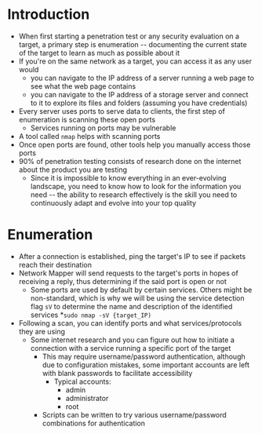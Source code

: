 # Introduction

- When first starting a penetration test or any security evaluation on a target, a primary step is enumeration -- documenting the current state of the target to learn as much as possible about it
- If you're on the same network as a target, you can access it as any user would
    - you can navigate to the IP address of a server running a web page to see what the web page contains
    - you can navigate to the IP address of a storage server and connect to it to explore its files and folders (assuming you have credentials)
- Every server uses ports to serve data to clients, the first step of enumeration is scanning these open ports
    - Services running on ports may be vulnerable
- A tool called `nmap` helps with scanning ports
- Once open ports are found, other tools help you manually access those ports
- 90% of penetration testing consists of research done on the internet about the product you are testing
    - Since it is impossible to know everything in an ever-evolving landscape, you need to know how to look for the information you need -- the ability to research effectively is the skill you need to continuously adapt and evolve into your top quality

# Enumeration

- After a connection is established, ping the target's IP to see if packets reach their destination
- Network Mapper will send requests to the target's ports in hopes of receiving a reply, thus determining if the said port is open or not
    - Some ports are used by default by certain services. Others might be non-standard, which is why we will be using the service detection flag `sV` to determine the name and description of the identified services
    *`sudo nmap -sV {target_IP)`
- Following a scan, you can identify ports and what services/protocols they are using
    - Some internet research and you can figure out how to initiate a connection with a service running a specific port of the target
        - This may require username/password authentication, although due to configuration mistakes, some important accounts are left with blank passwords to facilitate accessibility
            - Typical accounts:
                - admin
                - administrator
                - root
        - Scripts can be written to try various username/password combinations for authentication
